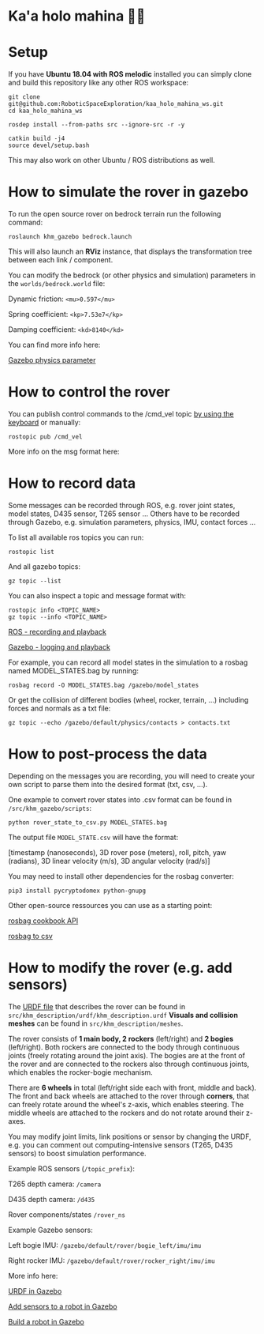 # Ka'a holo mahina 🌙🚗


# Setup
If you have **Ubuntu 18.04 with ROS melodic** installed you can 
simply clone and build this repository like any other ROS workspace:

```
git clone git@github.com:RoboticSpaceExploration/kaa_holo_mahina_ws.git
cd kaa_holo_mahina_ws

rosdep install --from-paths src --ignore-src -r -y

catkin build -j4
source devel/setup.bash
```

This may also work on other Ubuntu / ROS distributions as well.

# How to simulate the rover in gazebo
To run the open source rover on bedrock terrain run the following command:
```
roslaunch khm_gazebo bedrock.launch
```

This will also launch an **RViz** instance, that displays the transformation tree between each link / component.

You can modify the bedrock (or other physics and simulation) parameters in the `worlds/bedrock.world` file:

Dynamic friction: `<mu>0.597</mu> `

Spring coefficient: `<kp>7.53e7</kp>`

Damping coefficient: `<kd>8140</kd>`


You can find more info here: 

[Gazebo physics parameter](https://gazebosim.org/tutorials?tut=physics_params&cat=physics)


# How to control the rover
You can publish control commands to the /cmd_vel topic [by using the keyboard](http://wiki.ros.org/teleop_twist_keyboard) or manually:

```
rostopic pub /cmd_vel
```
More info on the msg format here: 

# How to record data
Some messages can be recorded through ROS, e.g. rover joint states, model states, D435 sensor, T265 sensor ...
Others have to be recorded through Gazebo, e.g. simulation parameters, physics, IMU, contact forces ...

To list all available ros topics you can run:

```
rostopic list
```

And all gazebo topics:

```
gz topic --list
```

You can also inspect a topic and message format with:

```
rostopic info <TOPIC_NAME>
gz topic --info <TOPIC_NAME>
```


[ROS - recording and playback](http://wiki.ros.org/action/fullsearch/ROS/Tutorials/Recording%20and%20playing%20back%20data?action=fullsearch&context=180&value=linkto%3A%22ROS%2FTutorials%2FRecording+and+playing+back+data%22)

[Gazebo - logging and playback](http://gazebosim.org/tutorials?tut=logging_playback)


For example, you can record all model states in the simulation to a rosbag named MODEL_STATES.bag by running:

```
rosbag record -O MODEL_STATES.bag /gazebo/model_states
```

Or get the collision of different bodies (wheel, rocker, terrain, ...) including forces and normals as a txt file:

```
gz topic --echo /gazebo/default/physics/contacts > contacts.txt
```

# How to post-process the data

Depending on the messages you are recording, you will need to create your own script to parse them
into the desired format (txt, csv, ...). 

One example to convert rover states into .csv format can be found in `/src/khm_gazebo/scripts`:

```
python rover_state_to_csv.py MODEL_STATES.bag
```

The output file `MODEL_STATE.csv` will have the format:

[timestamp (nanoseconds), 3D rover pose (meters), roll, pitch, yaw (radians), 3D linear velocity (m/s), 3D angular velocity (rad/s)] 

You may need to install other dependencies for the rosbag converter:

```
pip3 install pycryptodomex python-gnupg
```

Other open-source ressources you can use as a starting point:

[rosbag cookbook API](http://wiki.ros.org/rosbag/Cookbook)

[rosbag to csv](https://github.com/AtsushiSakai/rosbag_to_csv)


# How to modify the rover (e.g. add sensors)

The [URDF file](http://wiki.ros.org/urdf) that describes the rover can be found in `src/khm_description/urdf/khm_description.urdf`
**Visuals and collision meshes** can be found in `src/khm_description/meshes`.

The rover consists of **1 main body, 2 rockers** (left/right) and **2 bogies** (left/right).
Both rockers are connected to the body through continuous joints (freely rotating around the joint axis).
The bogies are at the front of the rover and are connected to the rockers also through continuous joints, which enables the rocker-bogie mechanism.

There are **6 wheels** in total (left/right side each with front, middle and back).
The front and back wheels are attached to the rover through **corners**, that can freely rotate around the wheel's z-axis,
which enables steering. The middle wheels are attached to the rockers and do not rotate around their z-axes.


You may modify joint limits, link positions or sensor by changing the URDF, e.g.
you can comment out computing-intensive sensors (T265, D435 sensors) to boost simulation performance.



Example ROS sensors (`/topic_prefix`):


T265 depth camera: `/camera`

D435 depth camera:  `/d435`

Rover components/states `/rover_ns`

Example Gazebo sensors:

Left bogie IMU: `/gazebo/default/rover/bogie_left/imu/imu`

Right rocker IMU: `/gazebo/default/rover/rocker_right/imu/imu`

More info here:

[URDF in Gazebo](http://gazebosim.org/tutorials/?tut=ros_urdf)

[Add sensors to a robot in Gazebo](http://gazebosim.org/tutorials/?tut=add_laser)

[Build a robot in Gazebo](http://gazebosim.org/tutorials?cat=build_robot)



